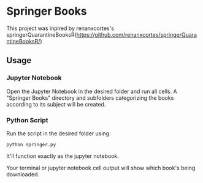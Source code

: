 # Springer Books
This project was inpired by renanxcortes's springerQuarantineBooksR(https://github.com/renanxcortes/springerQuarantineBooksR/)

## Usage
### Jupyter Notebook
Open the Jupyter Notebook in the desired folder and run all cells. A "Springer Books" directory and subfolders categorizing the books according to its subject will be created.
### Python Script
Run the script in the desired folder using:
```
python springer.py
```
It'll function exactly as the jupyter notebook.

Your terminal or jupyter notebook cell output will show which book's being downloaded.
